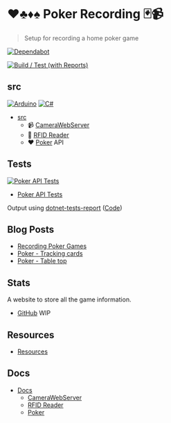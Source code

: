 # ♥♣♦♠ Poker Recording  🃏📹

> Setup for recording a home poker game

[![Dependabot](https://img.shields.io/badge/dependabot-025E8C?style=for-the-badge&logo=dependabot&logoColor=white)](https://github.com/AlexHedley/poker-recording/security/dependabot)

[![Build / Test (with Reports)](https://github.com/AlexHedley/poker-recording/actions/workflows/build-test.yml/badge.svg)](https://github.com/AlexHedley/poker-recording/actions/workflows/build-test.yml)

## src

[![Arduino](https://img.shields.io/badge/-Arduino-00979D?style=for-the-badge&logo=Arduino&logoColor=white)](https://www.arduino.cc/)
[![C#](https://img.shields.io/badge/c%23-%23239120.svg?style=for-the-badge&logo=c-sharp&logoColor=white)](https://docs.microsoft.com/dotnet/csharp/)

- [src](src/README.md)
  - 📹 [CameraWebServer](src/CameraWebServer/)
  - 🔎 [RFID Reader](src/RFIDReader/)
  - ♥ [Poker](src/Poker/) API

## Tests

[![Poker API Tests](https://gist.githubusercontent.com/alexhedley/e81db3939d78a6f3bf73f657d803d723/raw/poker_api_tests.md_badge.svg "Poker API Tests")](https://gist.github.com/alexhedley/e81db3939d78a6f3bf73f657d803d723)

- [Poker API Tests](https://gist.github.com/alexhedley/e81db3939d78a6f3bf73f657d803d723)

Output using [dotnet-tests-report](https://github.com/marketplace/actions/dotnet-tests-report) ([Code](https://github.com/zyborg/dotnet-tests-report))

## Blog Posts

- [Recording Poker Games](https://alexhedley.com/blog/posts/recording-poker-games)
- [Poker - Tracking cards](https://alexhedley.com/blog/posts/poker-tracking-cards)
- [Poker - Table top](https://alexhedley.com/blog/posts/poker-table-top)
<!-- - [Poker - API](https://alexhedley.com/blog/posts/poker-api) -->

## Stats

A website to store all the game information.

- [GitHub](https://github.com/AlexHedley/poker) WIP <!-- ([Site](https://alexhedley.com/poker)) -->

## Resources

- [Resources](resources/README.md)

## Docs

- [Docs](docs/README.md)
  - [CameraWebServer](docs/CAMERAWEBSERVER.md)
  - [RFID Reader](docs/RFID.md)
  - [Poker](docs/POKER.md)
